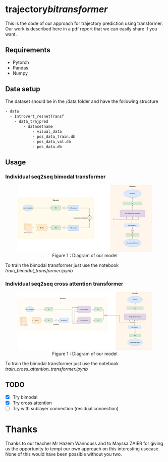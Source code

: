 # trajectory*bitransformer*

This is the code of our approach for trajectory prediction using transformer. Our work is described here in a pdf report that we can easily share if you want.

## Requirements

- Pytorch
- Pandas
- Numpy


## Data setup

The dataset should be in the /data folder and have the following structure

    - data
      - Introvert_resnetTransf
        - data_trajpred
            - datasetname
                - visual_data
                - pos_data_train.db
                - pos_data_val.db
                - pos_data.db

## Usage

### Individual seq2seq bimodal transformer

<figure>
<center><img src="https://raw.githubusercontent.com/schockschock/trajectory_bitransformer_/main/img/trajectory_bimodal_transformer.drawio%20(2).png" title="Alternative text" width="1300"/>
<figcaption align = "center"> Figure 1 : Diagram of our model</figcaption>
</center>
</figure>

To train the bimodal transformer just use the notebook _train_bimodal_transformer.ipynb_

### Individual seq2seq cross attention transformer

<figure>
<center><img src="https://raw.githubusercontent.com/schockschock/trajectory_bitransformer_/main/img/Trajectory_cross_attention_transformer.drawio.png" title="Alternative text" width="1300"/>
<figcaption align = "center"> Figure 1 : Diagram of our model</figcaption>
</center>
</figure>

To train the bimodal transformer just use the notebook _train_cross_attention_transformer.ipynb_

## TODO

- [x] Try bimodal
- [x] Try cross attention
- [ ] Try with sublayer connection (residual connection)

# Thanks

Thanks to our teacher Mr Hazem Wannouss and to Mayssa ZAIER for giving us the opportunity to tempt our own approach on this interesting usecase.
None of this would have been possible without you two.
